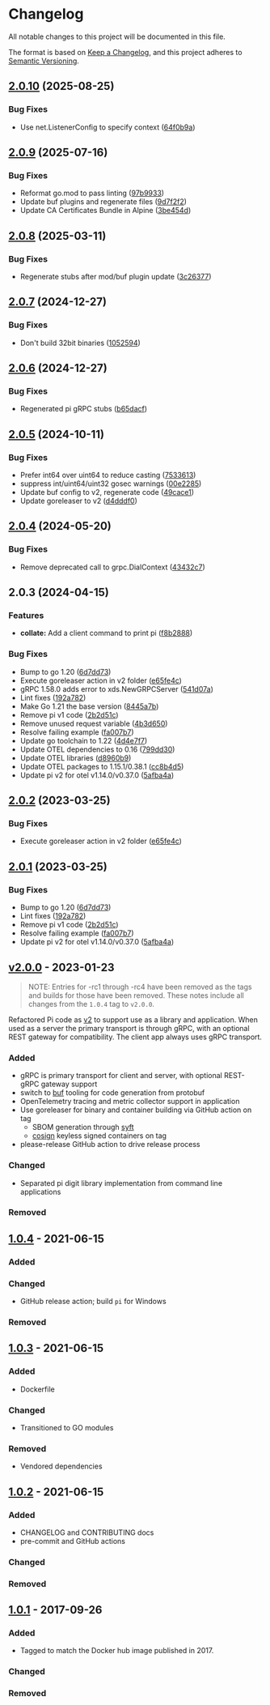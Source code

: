# Changelog

<!-- markdownlint-disable MD024 -->

All notable changes to this project will be documented in this file.

The format is based on [Keep a Changelog](https://keepachangelog.com/en/1.0.0/),
and this project adheres to [Semantic Versioning](https://semver.org/spec/v2.0.0.html).

## [2.0.10](https://github.com/memes/pi/compare/v2.0.9...v2.0.10) (2025-08-25)


### Bug Fixes

* Use net.ListenerConfig to specify context ([64f0b9a](https://github.com/memes/pi/commit/64f0b9a4149612f2077c6a0f05099d4214f26362))

## [2.0.9](https://github.com/memes/pi/compare/v2.0.8...v2.0.9) (2025-07-16)


### Bug Fixes

* Reformat go.mod to pass linting ([97b9933](https://github.com/memes/pi/commit/97b993396d10587542a97247fe19971a0088ccc1))
* Update buf plugins and regenerate files ([9d7f2f2](https://github.com/memes/pi/commit/9d7f2f21aa805877bb23c0809255c0fa803244a5))
* Update CA Certificates Bundle in Alpine ([3be454d](https://github.com/memes/pi/commit/3be454df8114f74a318d8553d5ad8cc8a74cf637))

## [2.0.8](https://github.com/memes/pi/compare/v2.0.7...v2.0.8) (2025-03-11)


### Bug Fixes

* Regenerate stubs after mod/buf plugin update ([3c26377](https://github.com/memes/pi/commit/3c263772c37c2da3e2e4cd8f70dadfbace17a97a))

## [2.0.7](https://github.com/memes/pi/compare/v2.0.6...v2.0.7) (2024-12-27)


### Bug Fixes

* Don't build 32bit binaries ([1052594](https://github.com/memes/pi/commit/10525948c8d4668dfa499dea4559b48e233c7bc5))

## [2.0.6](https://github.com/memes/pi/compare/v2.0.5...v2.0.6) (2024-12-27)


### Bug Fixes

* Regenerated pi gRPC stubs ([b65dacf](https://github.com/memes/pi/commit/b65dacf8ba4c80b4db2d375c39302b25d22430da))

## [2.0.5](https://github.com/memes/pi/compare/v2.0.4...v2.0.5) (2024-10-11)


### Bug Fixes

* Prefer int64 over uint64 to reduce casting ([7533613](https://github.com/memes/pi/commit/75336134ba82ff812d1fb2d848539596e8a3c838))
* suppress int/uint64/uint32 gosec warnings ([00e2285](https://github.com/memes/pi/commit/00e22851df282fc8abe4390cc127e44a00eb8725))
* Update buf config to v2, regenerate code ([49cace1](https://github.com/memes/pi/commit/49cace19b660abd9106f485f59d7578f28c69a3a))
* Update goreleaser to v2 ([d4dddf0](https://github.com/memes/pi/commit/d4dddf029a2d340bd49cfba2f09981ad14d82c0b))

## [2.0.4](https://github.com/memes/pi/compare/v2.0.3...v2.0.4) (2024-05-20)


### Bug Fixes

* Remove deprecated call to grpc.DialContext ([43432c7](https://github.com/memes/pi/commit/43432c7fd205900b5c7a47e515e41378c759eafe))

## 2.0.3 (2024-04-15)


### Features

* **collate:** Add a client command to print pi ([f8b2888](https://github.com/memes/pi/commit/f8b288831ef348ad9e5f0440dabcd5abd591b0b8))


### Bug Fixes

* Bump to go 1.20 ([6d7dd73](https://github.com/memes/pi/commit/6d7dd73976d25d53156057385ab35770ce2f1c6c))
* Execute goreleaser action in v2 folder ([e65fe4c](https://github.com/memes/pi/commit/e65fe4cc2c9639f66d96257c817ec9b3a51e6e13))
* gRPC 1.58.0 adds error to xds.NewGRPCServer ([541d07a](https://github.com/memes/pi/commit/541d07a3e9e8e9bb9a32f1c0d9200fcc4103203e))
* Lint fixes ([192a782](https://github.com/memes/pi/commit/192a782579b6617cab9e15023e6ab30766bfafe3))
* Make Go 1.21 the base version ([8445a7b](https://github.com/memes/pi/commit/8445a7b0a2c2a62606d0b51ef6a5327d01ecb239))
* Remove pi v1 code ([2b2d51c](https://github.com/memes/pi/commit/2b2d51c992d86b1761f71477657a9f036061689d))
* Remove unused request variable ([4b3d650](https://github.com/memes/pi/commit/4b3d650ecbab8fbada1c41fca9f5e785d73426cc))
* Resolve failing example ([fa007b7](https://github.com/memes/pi/commit/fa007b7c8451a64828db43ed39367264f5526b89))
* Update go toolchain to 1.22 ([4d4e7f7](https://github.com/memes/pi/commit/4d4e7f7289064856d9f2dd108fdea3299475e960))
* Update OTEL dependencies to 0.16 ([799dd30](https://github.com/memes/pi/commit/799dd303f23f0bcc5a6c8d9e951cf969fad417c8))
* Update OTEL libraries ([d8960b9](https://github.com/memes/pi/commit/d8960b95eee29d6ec89578e4b9a30a4eb98c3fff))
* Update OTEL packages to 1.15.1/0.38.1 ([cc8b4d5](https://github.com/memes/pi/commit/cc8b4d55154887bf32ef3e2d448e23681b51b58b))
* Update pi v2 for otel v1.14.0/v0.37.0 ([5afba4a](https://github.com/memes/pi/commit/5afba4a58adeafdfd1edddc10c1f2f1af62c522c))

## [2.0.2](https://github.com/memes/pi/compare/v2.0.1...v2.0.2) (2023-03-25)


### Bug Fixes

* Execute goreleaser action in v2 folder ([e65fe4c](https://github.com/memes/pi/commit/e65fe4cc2c9639f66d96257c817ec9b3a51e6e13))

## [2.0.1](https://github.com/memes/pi/compare/v2.0.0...v2.0.1) (2023-03-25)


### Bug Fixes

* Bump to go 1.20 ([6d7dd73](https://github.com/memes/pi/commit/6d7dd73976d25d53156057385ab35770ce2f1c6c))
* Lint fixes ([192a782](https://github.com/memes/pi/commit/192a782579b6617cab9e15023e6ab30766bfafe3))
* Remove pi v1 code ([2b2d51c](https://github.com/memes/pi/commit/2b2d51c992d86b1761f71477657a9f036061689d))
* Resolve failing example ([fa007b7](https://github.com/memes/pi/commit/fa007b7c8451a64828db43ed39367264f5526b89))
* Update pi v2 for otel v1.14.0/v0.37.0 ([5afba4a](https://github.com/memes/pi/commit/5afba4a58adeafdfd1edddc10c1f2f1af62c522c))

## [v2.0.0] - 2023-01-23

> NOTE: Entries for -rc1 through -rc4 have been removed as the tags and builds
> for those have been removed. These notes include all changes from the `1.0.4`
> tag to `v2.0.0`.

Refactored Pi code as [v2](/v2) to support use as a library and application.
When used as a server the primary transport is through gRPC, with an optional
REST gateway for compatibility. The client app always uses gRPC transport.

### Added

- gRPC is primary transport for client and server, with optional REST-gRPC gateway
  support
- switch to [buf](https://buf.build) tooling for code generation from protobuf
- OpenTelemetry tracing and metric collector support in application
- Use goreleaser for binary and container building via GitHub action on tag
  - SBOM generation through [syft](https://github.com/anchore/syft)
  - [cosign](https://github.com/sigstore/cosign) keyless signed containers
  on tag
- please-release GitHub action to drive release process

### Changed

- Separated pi digit library implementation from command line applications

### Removed

## [1.0.4] - 2021-06-15

### Added

### Changed

- GitHub release action; build `pi` for Windows

### Removed

## [1.0.3] - 2021-06-15

### Added

- Dockerfile

### Changed

- Transitioned to GO modules

### Removed

<!-- spell-checker: ignore vendored -->
- Vendored dependencies

## [1.0.2] - 2021-06-15

### Added

- CHANGELOG and CONTRIBUTING docs
- pre-commit and GitHub actions

### Changed

### Removed

## [1.0.1] - 2017-09-26

### Added

- Tagged to match the Docker hub image published in 2017.

### Changed

### Removed

[v2.0.0]: https://github.com/memes/pi/compare/1.0.4...v2.0.0
[1.0.4]: https://github.com/memes/pi/compare/1.0.3...1.0.4
[1.0.3]: https://github.com/memes/pi/compare/1.0.2...1.0.3
[1.0.2]: https://github.com/memes/pi/compare/1.0.1...1.0.2
[1.0.1]: https://github.com/memes/pi/releases/tag/1.0.1
